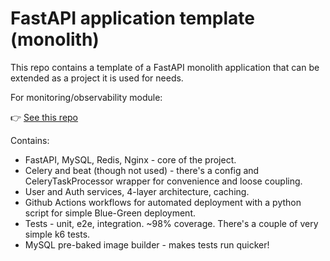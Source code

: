 # FastAPI application template (monolith)
This repo contains a template of a FastAPI monolith application that can be extended as a project it is used for needs. 

For monitoring/observability module:

👉 [See this repo](https://github.com/Narsonos/warden)

Contains:
- FastAPI, MySQL, Redis, Nginx - core of the project.
- Celery and beat (though not used) - there's a config and CeleryTaskProcessor wrapper for convenience and loose coupling.
- User and Auth services, 4-layer architecture, caching.
- Github Actions workflows for automated deployment with a python script for simple Blue-Green deployment.
- Tests - unit, e2e, integration. ~98% coverage. There's a couple of very simple k6 tests.
- MySQL pre-baked image builder - makes tests run quicker!
